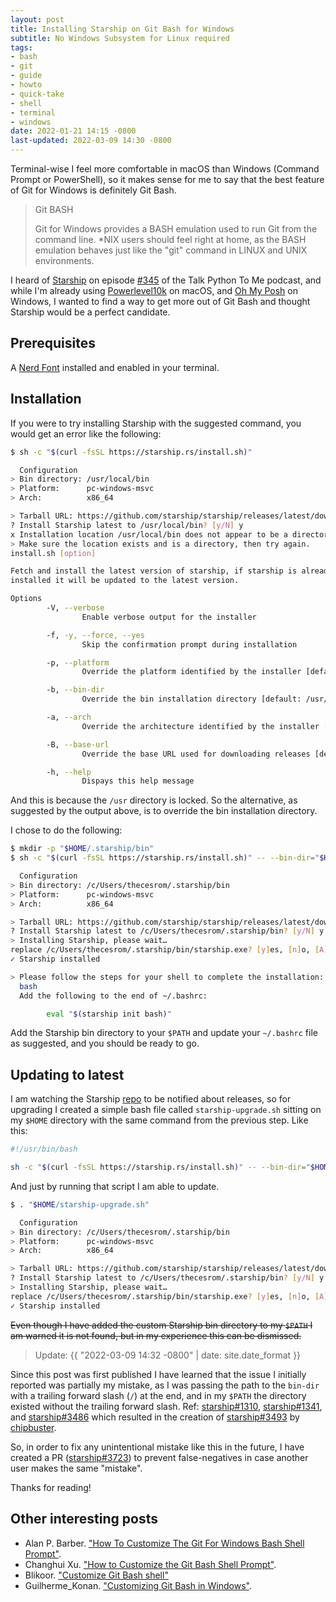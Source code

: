 ```yaml
---
layout: post
title: Installing Starship on Git Bash for Windows
subtitle: No Windows Subsystem for Linux required
tags:
- bash
- git
- guide
- howto
- quick-take
- shell
- terminal
- windows
date: 2022-01-21 14:15 -0800
last-updated: 2022-03-09 14:30 -0800
---
```

Terminal-wise I feel more comfortable in macOS than Windows (Command Prompt or PowerShell), so it makes sense for me to say that the best feature of Git for Windows is definitely Git Bash.

>Git BASH
>
>Git for Windows provides a BASH emulation used to run Git from the command line. *NIX users should feel right at home, as the BASH emulation behaves just like the "git" command in LINUX and UNIX environments.

I heard of [Starship](https://starship.rs/) on episode [#345](https://talkpython.fm/episodes/show/345/10-tips-and-tools-for-developer-productivity) of the Talk Python To Me podcast, and while I'm already using [Powerlevel10k](https://github.com/romkatv/powerlevel10k) on macOS, and [Oh My Posh](https://ohmyposh.dev/) on Windows, I wanted to find a way to get more out of Git Bash and thought Starship would be a perfect candidate.

## Prerequisites

A [Nerd Font](https://www.nerdfonts.com/) installed and enabled in your terminal.

## Installation

If you were to try installing Starship with the suggested command, you would get an error like the following:

```bash
$ sh -c "$(curl -fsSL https://starship.rs/install.sh)"

  Configuration
> Bin directory: /usr/local/bin
> Platform:      pc-windows-msvc
> Arch:          x86_64

> Tarball URL: https://github.com/starship/starship/releases/latest/download/starship-x86_64-pc-windows-msvc.zip
? Install Starship latest to /usr/local/bin? [y/N] y
x Installation location /usr/local/bin does not appear to be a directory
> Make sure the location exists and is a directory, then try again.
install.sh [option]

Fetch and install the latest version of starship, if starship is already
installed it will be updated to the latest version.

Options
        -V, --verbose
                Enable verbose output for the installer

        -f, -y, --force, --yes
                Skip the confirmation prompt during installation

        -p, --platform
                Override the platform identified by the installer [default: pc-windows-msvc]

        -b, --bin-dir
                Override the bin installation directory [default: /usr/local/bin]

        -a, --arch
                Override the architecture identified by the installer [default: x86_64]

        -B, --base-url
                Override the base URL used for downloading releases [default: https://github.com/starship/starship/releases]

        -h, --help
                Dispays this help message
```

And this is because the `/usr` directory is locked. So the alternative, as suggested by the output above, is to override the bin installation directory.

I chose to do the following:

```bash
$ mkdir -p "$HOME/.starship/bin"
$ sh -c "$(curl -fsSL https://starship.rs/install.sh)" -- --bin-dir="$HOME/.starship/bin"

  Configuration
> Bin directory: /c/Users/thecesrom/.starship/bin
> Platform:      pc-windows-msvc
> Arch:          x86_64

> Tarball URL: https://github.com/starship/starship/releases/latest/download/starship-x86_64-pc-windows-msvc.zip
? Install Starship latest to /c/Users/thecesrom/.starship/bin? [y/N] y
> Installing Starship, please wait…
replace /c/Users/thecesrom/.starship/bin/starship.exe? [y]es, [n]o, [A]ll, [N]one, [r]ename: A
✓ Starship installed

> Please follow the steps for your shell to complete the installation:
  bash
  Add the following to the end of ~/.bashrc:

        eval "$(starship init bash)"
```

Add the Starship bin directory to your `$PATH` and update your `~/.bashrc` file as suggested, and you should be ready to go.

## Updating to latest

I am watching the Starship [repo](https://github.com/starship/starship) to be notified about releases, so for upgrading I created a simple bash file called `starship-upgrade.sh` sitting on my `$HOME` directory with the same command from the previous step. Like this:

```bash
#!/usr/bin/bash

sh -c "$(curl -fsSL https://starship.rs/install.sh)" -- --bin-dir="$HOME/.starship/bin"

```

And just by running that script I am able to update.

```bash
$ . "$HOME/starship-upgrade.sh"

  Configuration
> Bin directory: /c/Users/thecesrom/.starship/bin
> Platform:      pc-windows-msvc
> Arch:          x86_64

> Tarball URL: https://github.com/starship/starship/releases/latest/download/starship-x86_64-pc-windows-msvc.zip
? Install Starship latest to /c/Users/thecesrom/.starship/bin? [y/N] y
> Installing Starship, please wait…
replace /c/Users/thecesrom/.starship/bin/starship.exe? [y]es, [n]o, [A]ll, [N]one, [r]ename: A
✓ Starship installed
```

~~Even though I have added the custom Starship bin directory to my `$PATH` I am warned it is not found, but in my experience this can be dismissed.~~

> Update: {{ "2022-03-09 14:32 -0800" | date: site.date_format }}

Since this post was first published I have learned that the issue I initially reported was partially my mistake, as I was passing the path to the `bin-dir` with a trailing forward slash (`/`) at the end, and in my `$PATH` the directory existed without the trailing forward slash. Ref: [starship#1310](https://github.com/starship/starship/issues/1310), [starship#1341](https://github.com/starship/starship/issues/1341), and [starship#3486](https://github.com/starship/starship/discussions/3486) which resulted in the creation of [starship#3493](https://github.com/starship/starship/issues/3493) by [chipbuster](https://github.com/chipbuster).

So, in order to fix any unintentional mistake like this in the future, I have created a PR ([starship#3723](https://github.com/starship/starship/pull/3723)) to prevent false-negatives in case another user makes the same "mistake".

Thanks for reading!

## Other interesting posts

- Alan P. Barber. ["How To Customize The Git For Windows Bash Shell Prompt"](https://alanbarber.com/post/how-to-customize-the-git-for-windows-bash-shell-prompt/).
- Changhui Xu. ["How to Customize the Git Bash Shell Prompt"](https://blog.devgenius.io/how-to-customize-the-git-bash-shell-prompt-336f6aefcf3f).
- Blikoor. ["Customize Git Bash shell"](https://dev.to/blikoor/customize-git-bash-shell-498l)
- Guilherme_Konan. ["Customizing Git Bash in Windows"](https://dev.to/gmkonan/customizing-git-bash-in-windows-2al3).
